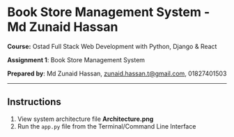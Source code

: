 # Book Store Management System - Md Zunaid Hassan
**Course:** Ostad Full Stack Web Development with Python, Django & React 

**Assignment 1**: Book Store Management System

**Prepared by**: Md Zunaid Hassan, zunaid.hassan.t@gmail.com, 01827401503

---
## Instructions
1. View system architecture file **Architecture.png**
2. Run the `app.py` file from the Terminal/Command Line Interface
